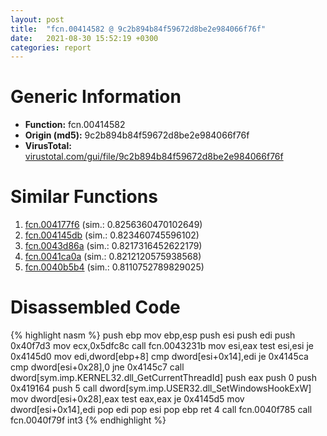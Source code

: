 ```yaml
---
layout: post
title:  "fcn.00414582 @ 9c2b894b84f59672d8be2e984066f76f"
date:   2021-08-30 15:52:19 +0300
categories: report
---
```


# Generic Information
- **Function:** fcn.00414582
- **Origin (md5):** 9c2b894b84f59672d8be2e984066f76f
- **VirusTotal:** [virustotal.com/gui/file/9c2b894b84f59672d8be2e984066f76f][virustotal_ref]



# Similar Functions

1. [fcn.004177f6][similar_1_ref] (sim.: 0.8256360470102649)
2. [fcn.004145db][similar_2_ref] (sim.: 0.823460745596102)
3. [fcn.0043d86a][similar_3_ref] (sim.: 0.8217316452622179)
4. [fcn.0041ca0a][similar_4_ref] (sim.: 0.8212120575938568)
5. [fcn.0040b5b4][similar_5_ref] (sim.: 0.8110752789829025)


# Disassembled Code

{% highlight nasm %}
push ebp
mov ebp,esp
push esi
push edi
push 0x40f7d3
mov ecx,0x5dfc8c
call fcn.0043231b
mov esi,eax
test esi,esi
je 0x4145d0
mov edi,dword[ebp+8]
cmp dword[esi+0x14],edi
je 0x4145ca
cmp dword[esi+0x28],0
jne 0x4145c7
call dword[sym.imp.KERNEL32.dll_GetCurrentThreadId]
push eax
push 0
push 0x419164
push 5
call dword[sym.imp.USER32.dll_SetWindowsHookExW]
mov dword[esi+0x28],eax
test eax,eax
je 0x4145d5
mov dword[esi+0x14],edi
pop edi
pop esi
pop ebp
ret 4
call fcn.0040f785
call fcn.0040f79f
int3 
{% endhighlight %}


[similar_1_ref]: /report/fcn.004177f6@7b00dd8f2abf54a73bfb09681334ff78
[similar_2_ref]: /report/fcn.004145db@9c2b894b84f59672d8be2e984066f76f
[similar_3_ref]: /report/fcn.0043d86a@9c2b894b84f59672d8be2e984066f76f
[similar_4_ref]: /report/fcn.0041ca0a@59aef7c08025d70f84c85db2092fc99e
[similar_5_ref]: /report/fcn.0040b5b4@a2475448bf4050c1583e1970984a4d00
[virustotal_ref]: https://www.virustotal.com/gui/file/9c2b894b84f59672d8be2e984066f76f